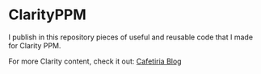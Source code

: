 # ClarityPPM
I publish in this repository pieces of useful and reusable code that I made for Clarity PPM.

For more Clarity content, check it out: [Cafetiria Blog](https://cafetiria.wordpress.com/category/ca-clarity-ppm/)
